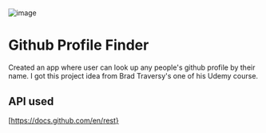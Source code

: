 #
![image](https://user-images.githubusercontent.com/56749420/191624526-cdff1f20-0537-4615-8569-10989482d01b.png)


# Github Profile Finder
Created an app where user can look up any people's github profile by their name. I got this project idea from Brad Traversy's one of his Udemy course.

## API used
[https://docs.github.com/en/rest}
